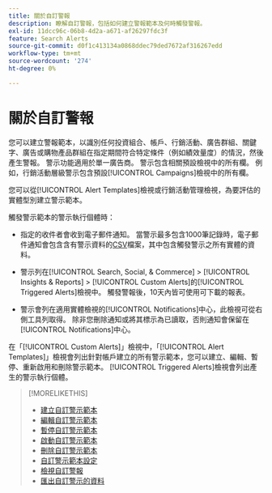 ```yaml
---
title: 關於自訂警報
description: 瞭解自訂警報，包括如何建立警報範本及何時觸發警報。
exl-id: 11dcc96c-06b8-4d2a-a671-af26297fdc3f
feature: Search Alerts
source-git-commit: d0f1c413134a0868ddec79ded7672af316267edd
workflow-type: tm+mt
source-wordcount: '274'
ht-degree: 0%

---
```


# 關於自訂警報

您可以建立警報範本，以識別任何投資組合、帳戶、行銷活動、廣告群組、關鍵字、廣告或購物產品群組在指定期間符合特定條件（例如績效量度）的情況，然後產生警報。 警示功能適用於單一廣告商。 警示包含相關預設檢視中的所有欄。 例如，行銷活動層級警示包含預設[!UICONTROL Campaigns]檢視中的所有欄。

您可以從[!UICONTROL Alert Templates]檢視或行銷活動管理檢視，為要評估的實體型別建立警示範本。

觸發警示範本的警示執行個體時：

* 指定的收件者會收到電子郵件通知。 當警示最多包含1000筆記錄時，電子郵件通知會包含含有警示資料的[CSV](/help/search-social-commerce/glossary.md#c-d)檔案，其中包含觸發警示之所有實體的資料。

* 警示列在[!UICONTROL Search, Social, & Commerce] > [!UICONTROL Insights & Reports] > [!UICONTROL Custom Alerts]的[!UICONTROL Triggered Alerts]檢視中。 觸發警報後，10天內皆可使用可下載的報表。

* 警示會列在適用實體檢視的[!UICONTROL Notifications]中心，此檢視可從右側工具列取得。 除非您刪除通知或將其標示為已讀取，否則通知會保留在[!UICONTROL Notifications]中心。

在「[!UICONTROL Custom Alerts]」檢視中，「[!UICONTROL Alert Templates]」檢視會列出針對帳戶建立的所有警示範本，您可以建立、編輯、暫停、重新啟用和刪除警示範本。 [!UICONTROL Triggered Alerts]檢視會列出產生的警示執行個體。

>[!MORELIKETHIS]
>
>* [建立自訂警示範本](alert-template-create.md)
>* [編輯自訂警示範本](alert-template-edit.md)
>* [暫停自訂警示範本](alert-template-pause.md)
>* [啟動自訂警示範本](alert-template-activate.md)
>* [刪除自訂警示範本](alert-template-delete.md)
>* [自訂警示範本設定](alert-template-settings.md)
>* [檢視自訂警報](alert-view.md)
>* [匯出自訂警示的資料](alert-export-data.md)
